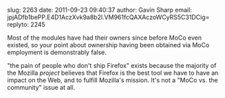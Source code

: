 slug:    2263
date:    2011-09-23 09:40:37
author:  Gavin Sharp
email:   jpjADfb1bePP.E4D1AczXvk9a8b2l.VM961fcQAXAczoWCyRS5C31DCig=
replyto: 2245

Most of the modules have had their owners since before MoCo even
existed, so your point about ownership having been obtained via MoCo
employment is demonstrably false.

"the pain of people who don't ship Firefox" exists because the
majority of the Mozilla *project* believes that Firefox is the best
tool we have to have an impact on the Web, and to fulfill Mozilla's
mission. It's not a "MoCo vs. the community" issue at all.
